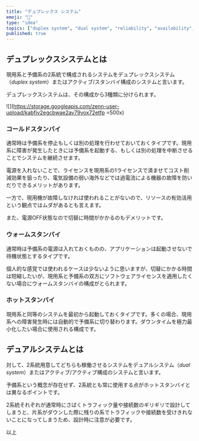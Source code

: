 ```yaml
---
title: "デュプレックス システム"
emoji: "💾"
type: "idea"
topics: ["duplex system", "dual system", "reliability", "availability", "情報処理技術者試験" ]
published: true
---
```


## デュプレックスシステムとは

現用系と予備系の2系統で構成されるシステムをデュプレックスシステム（*duplex system*）またはアクティブ/スタンバイ構成のシステムと言います。

デュプレックスシステムは、その構成から3種類に分けられます。

![](https://storage.googleapis.com/zenn-user-upload/kabfiv2egcbwae2av79vox72etfp =500x)

### コールドスタンバイ

通常時は予備系を停止もしくは別の処理を行わせておいておくタイプです。現用系に障害が発生したときには予備系を起動する、もしくは別の処理を中断させることでシステムを継続させます。

電源を入れないことで、ライセンスを現用系の1ライセンスで済ませてコスト削減効果を狙ったり、電気設備の弱い海外などでは過電流による機器の故障を防いだりできるメリットがあります。

一方で、現用機が故障しなければ使われることがないので、リソースの有効活用という観点ではムダがあるとも言えます。

また、電源OFF状態なので切替に時間がかかるのもデメリットです。

### ウォームスタンバイ

通常時は予備系の電源は入れておくものの、アプリケーションは起動させないで待機状態とするタイプです。

個人的な感覚では使われるケースは少ないように思いますが、切替にかかる時間は短縮したいが、現用系と予備系の双方にソフトウェアライセンスを適用したくない場合にウォームスタンバイの構成がとられます。

### ホットスタンバイ

現用系と同等のシステムを最初から起動しておくタイプです。多くの場合、現用系への障害発生時には自動的で予備系に切り替わります。ダウンタイムを極力最小化したい場合に使用される構成です。

## デュアルシステムとは

対して、2系統用意してどちらも稼働させるシステムをデュアルシステム（*dual system*）またはアクティブ/アクティブ構成のシステムと言います。

予備系という概念が存在せず、2系統とも常に使用する点がホットスタンバイとは異なるポイントです。

2系統それぞれが通常時にさばくトラフィック量や接続数のギリギリで設計してしまうと、片系がダウンした際に残りの系でトラフィックや接続数を受けきれないことになってしまうため、設計時に注意が必要です。

以上